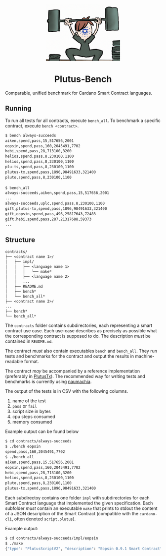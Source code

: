<div align="center">
<img alt="A person with the Cardano logo as face, lifting heavy weights" src="plutus-bench.png" width="240" />
<h1>Plutus-Bench</h1>
</div>

Comparable, unified benchmark for Cardano Smart Contract languages.

## Running

To run all tests for all contracts, execute `bench_all`.
To benchmark a specific contract, execute `bench <contract>`.

```bash
$ bench always-succeeds
aiken,spend,pass,15,517656,2001
eopsin,spend,pass,160,2045491,7702
hebi,spend,pass,28,713100,3200
helios,spend,pass,8,230100,1100
helios,spend,pass,8,230100,1100
plu-ts,spend,pass,8,230100,1100
plutus-tx,spend,pass,1896,98491633,321400
pluto,spend,pass,8,230100,1100

$ bench_all
always-succeeds,aiken,spend,pass,15,517656,2001
...
always-succeeds,uplc,spend,pass,8,230100,1100
gift,plutus-tx,spend,pass,1896,98491633,321400
gift,eopsin,spend,pass,496,25817643,72483
gift,hebi,spend,pass,287,21317688,59373
...
```

## Structure

```
contracts/
├── <contract name 1>/
│   ├── impl/
│   │   ├── <language name 1>
│   │   │   └── make*
│   │   ├── <language name 2>
│   │   ...
│   ├── README.md
│   ├── bench*
│   └── bench_all*
├── <contract name 2>/
...
├── bench*
└── bench_all*
```

The `contracts` folder contains subdirectories, each representing a smart contract use case.
Each use-case describes as precisely as possible what the corresponding contract is supposed to do.
The description _must_ be contained in `README.md`.

The contract _must_ also contain executables `bench` and `bench_all`.
They run tests and benchmarks for the contract and output the results in machine-readable format.

The contract _may_ be accompanied by a reference implementation (preferably in [PlutusTx](https://plutus.readthedocs.io/en/latest/)).
The recommended way for writing tests and benchmarks is currently using [naumachia](https://github.com/MitchTurner/naumachia).

The output of the tests is in CSV with the following columns.

1. name of the test
1. `pass` or `fail`
1. script size in bytes
1. cpu steps consumed
1. memory consumed

Example output can be found below

```bash
$ cd contracts/always-succeeds
$ ./bench eopsin
spend,pass,160,2045491,7702
$ ./bench_all
aiken,spend,pass,15,517656,2001
eopsin,spend,pass,160,2045491,7702
hebi,spend,pass,28,713100,3200
helios,spend,pass,8,230100,1100
pluto,spend,pass,8,230100,1100
plutus-tx,spend,pass,1896,98491633,321400
```

Each subdirectoy contains one folder `impl` with subdirectories for each Smart Contract language that implemented the
given specification.
Each subfolder _must_ contain an executable `make` that prints to stdout
the content of a JSON description of the Smart Contract (compatible with the  `cardano-cli`, often denoted `script.plutus`).

Example output:

```bash
$ cd contracts/always-succeeds/impl/eopsin
$ ./make
{"type": "PlutusScriptV2", "description": "Eopsin 0.9.1 Smart Contract", "cborHex": "589e589c01000022232498c8c8cccc0049262498926002533001488101000013263357389201144e616d654572726f723a2076616c696461746f7200498c8c8c8894ccd5cd19b8f002488101000011003133004002001222232498c8004ccc888894ccd5cd19b8f00248810103001100315333573466e3c00922010102001100415333573466e3c0092201010100110051330060020010040030020012200101"}
```
